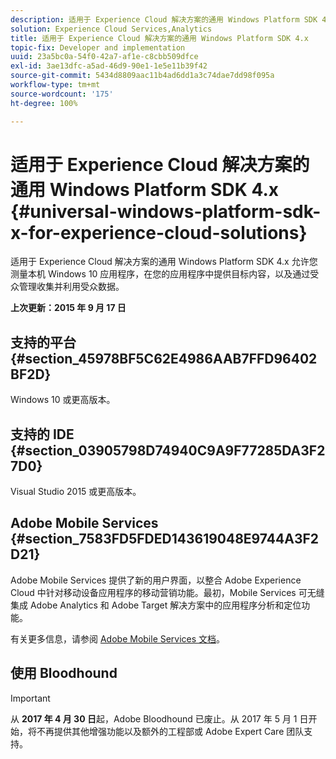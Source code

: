 ```yaml
---
description: 适用于 Experience Cloud 解决方案的通用 Windows Platform SDK 4.x 允许您测量本机 Windows 10 应用程序，在您的应用程序中提供目标内容，以及通过受众管理收集并利用受众数据。
solution: Experience Cloud Services,Analytics
title: 适用于 Experience Cloud 解决方案的通用 Windows Platform SDK 4.x
topic-fix: Developer and implementation
uuid: 23a5bc0a-54f0-42a7-af1e-c8cbb509dfce
exl-id: 3ae13dfc-a5ad-46d9-90e1-1e5e11b39f42
source-git-commit: 5434d8809aac11b4ad6dd1a3c74dae7dd98f095a
workflow-type: tm+mt
source-wordcount: '175'
ht-degree: 100%

---
```


# 适用于 Experience Cloud 解决方案的通用 Windows Platform SDK 4.x {#universal-windows-platform-sdk-x-for-experience-cloud-solutions}

适用于 Experience Cloud 解决方案的通用 Windows Platform SDK 4.x 允许您测量本机 Windows 10 应用程序，在您的应用程序中提供目标内容，以及通过受众管理收集并利用受众数据。

**上次更新：2015 年 9 月 17 日**

## 支持的平台 {#section_45978BF5C62E4986AAB7FFD96402BF2D}

Windows 10 或更高版本。

## 支持的 IDE {#section_03905798D74940C9A9F77285DA3F27D0}

Visual Studio 2015 或更高版本。

## Adobe Mobile Services {#section_7583FD5FDED143619048E9744A3F2D21}

Adobe Mobile Services 提供了新的用户界面，以整合 Adobe Experience Cloud 中针对移动设备应用程序的移动营销功能。最初，Mobile Services 可无缝集成 Adobe Analytics 和 Adobe Target 解决方案中的应用程序分析和定位功能。

有关更多信息，请参阅 [Adobe Mobile Services 文档](/help/using/home.md)。

## 使用 Bloodhound

>[!IMPORTANT]
>
>从 **2017 年 4 月 30 日**&#x200B;起，Adobe Bloodhound 已废止。从 2017 年 5 月 1 日开始，将不再提供其他增强功能以及额外的工程部或 Adobe Expert Care 团队支持。
